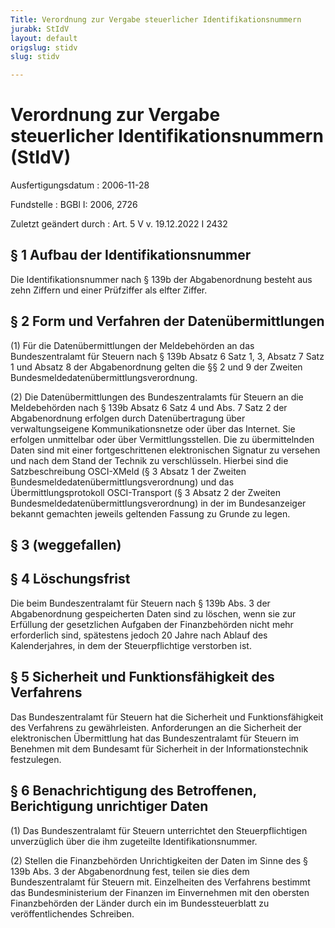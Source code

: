 ```yaml
---
Title: Verordnung zur Vergabe steuerlicher Identifikationsnummern
jurabk: StIdV
layout: default
origslug: stidv
slug: stidv

---
```


# Verordnung zur Vergabe steuerlicher Identifikationsnummern (StIdV)

Ausfertigungsdatum
:   2006-11-28

Fundstelle
:   BGBl I: 2006, 2726

Zuletzt geändert durch
:   Art. 5 V v. 19.12.2022 I 2432


## § 1 Aufbau der Identifikationsnummer

Die Identifikationsnummer nach § 139b der Abgabenordnung besteht aus zehn Ziffern und einer Prüfziffer als elfter Ziffer.


## § 2 Form und Verfahren der Datenübermittlungen

(1) Für die Datenübermittlungen der Meldebehörden an das Bundeszentralamt für Steuern nach § 139b Absatz 6 Satz 1, 3, Absatz 7 Satz 1 und Absatz 8 der Abgabenordnung gelten die §§ 2 und 9 der Zweiten Bundesmeldedatenübermittlungsverordnung.

(2) Die Datenübermittlungen des Bundeszentralamts für Steuern an die Meldebehörden nach § 139b Absatz 6 Satz 4 und Abs. 7 Satz 2 der Abgabenordnung erfolgen durch Datenübertragung über verwaltungseigene Kommunikationsnetze oder über das Internet. Sie erfolgen unmittelbar oder über Vermittlungsstellen. Die zu übermittelnden Daten sind mit einer fortgeschrittenen elektronischen Signatur zu versehen und nach dem Stand der Technik zu verschlüsseln. Hierbei sind die Satzbeschreibung OSCI-XMeld (§ 3 Absatz 1 der Zweiten Bundesmeldedatenübermittlungsverordnung) und das Übermittlungsprotokoll OSCI-Transport (§ 3 Absatz 2 der Zweiten Bundesmeldedatenübermittlungsverordnung) in der im Bundesanzeiger bekannt gemachten jeweils geltenden Fassung zu Grunde zu legen.


## § 3 (weggefallen)


## § 4 Löschungsfrist

Die beim Bundeszentralamt für Steuern nach § 139b Abs. 3 der Abgabenordnung gespeicherten Daten sind zu löschen, wenn sie zur Erfüllung der gesetzlichen Aufgaben der Finanzbehörden nicht mehr erforderlich sind, spätestens jedoch 20 Jahre nach Ablauf des Kalenderjahres, in dem der Steuerpflichtige verstorben ist.


## § 5 Sicherheit und Funktionsfähigkeit des Verfahrens

Das Bundeszentralamt für Steuern hat die Sicherheit und Funktionsfähigkeit des Verfahrens zu gewährleisten. Anforderungen an die Sicherheit der elektronischen Übermittlung hat das Bundeszentralamt für Steuern im Benehmen mit dem Bundesamt für Sicherheit in der Informationstechnik festzulegen.


## § 6 Benachrichtigung des Betroffenen, Berichtigung unrichtiger Daten

(1) Das Bundeszentralamt für Steuern unterrichtet den Steuerpflichtigen unverzüglich über die ihm zugeteilte Identifikationsnummer.

(2) Stellen die Finanzbehörden Unrichtigkeiten der Daten im Sinne des § 139b Abs. 3 der Abgabenordnung fest, teilen sie dies dem Bundeszentralamt für Steuern mit. Einzelheiten des Verfahrens bestimmt das Bundesministerium der Finanzen im Einvernehmen mit den obersten Finanzbehörden der Länder durch ein im Bundessteuerblatt zu veröffentlichendes Schreiben.

